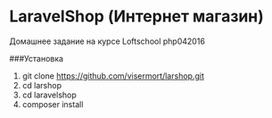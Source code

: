 # LaravelShop (Интернет магазин)

Домашнее задание на курсе Loftschool php042016

###Установка

1. git clone https://github.com/visermort/larshop.git
2. cd larshop
3. cd laravelshop
4. composer install